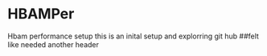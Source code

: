 # HBAMPer
Hbam performance setup
this is an inital setup
and explorring git hub
##felt like needed another header
